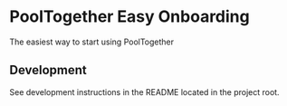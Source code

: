 # PoolTogether Easy Onboarding

The easiest way to start using PoolTogether

## Development

See development instructions in the README located in the project root.
